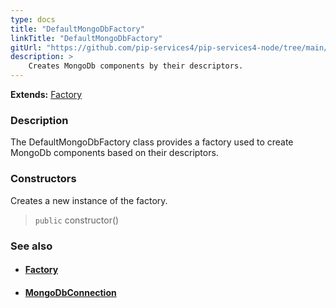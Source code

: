 ```yaml
---
type: docs
title: "DefaultMongoDbFactory"
linkTitle: "DefaultMongoDbFactory"
gitUrl: "https://github.com/pip-services4/pip-services4-node/tree/main/pip-services4-mongodb-node"
description: > 
    Creates MongoDb components by their descriptors.
---
```


**Extends:** [Factory](../../../components/build/factory)

### Description

The DefaultMongoDbFactory class provides a factory used to create MongoDb components based on their descriptors.

### Constructors

Creates a new instance of the factory.

> `public` constructor()


### See also
- #### [Factory](../../../components/build/factory)
- #### [MongoDbConnection](../../connect/mongodb_connection)

